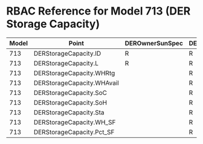 # RBAC Reference for Model 713 (DER Storage Capacity)

| Model | Point | DEROwnerSunSpec | DERInstallerSunSpec | DERVendorSunSpec | ServiceProviderSunSpec | GridOperatorSunSpec |
|-------|-------|------------------|---------------------|------------------|------------------------|---------------------|
| 713 | DERStorageCapacity.ID | R | R | R | R | R |
| 713 | DERStorageCapacity.L | R | R | R | R | R |
| 713 | DERStorageCapacity.WHRtg |  | R | R | R | R |
| 713 | DERStorageCapacity.WHAvail |  | R | R | R | R |
| 713 | DERStorageCapacity.SoC |  | R | R | R | R |
| 713 | DERStorageCapacity.SoH |  | R | R | R | R |
| 713 | DERStorageCapacity.Sta |  | R | R | R | R |
| 713 | DERStorageCapacity.WH_SF |  | R | R | R | R |
| 713 | DERStorageCapacity.Pct_SF |  | R | R | R | R |
